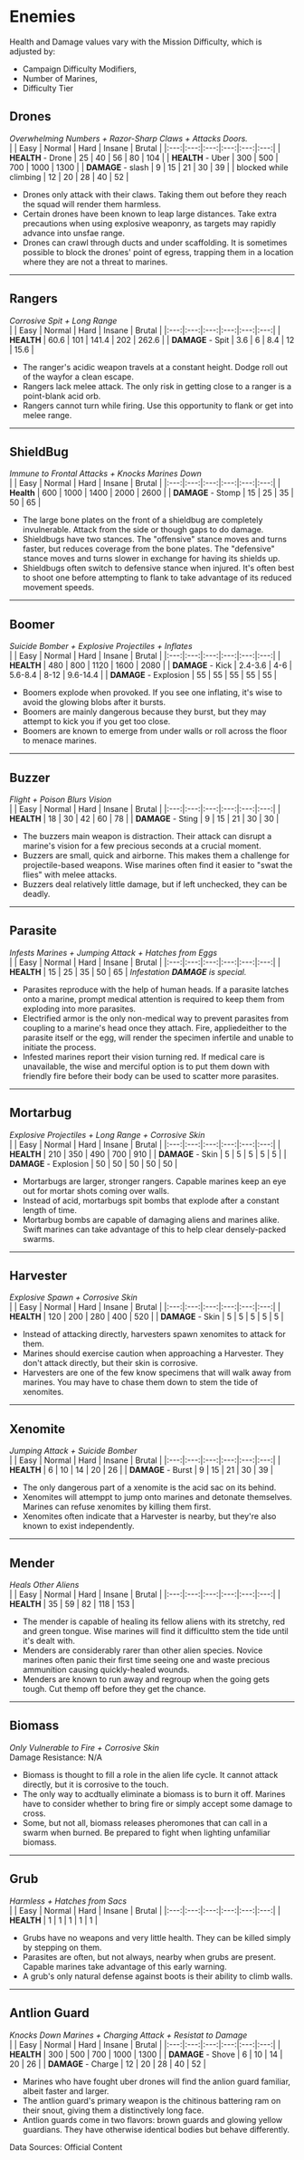 # **Enemies**
  Health and Damage values vary with the Mission Difficulty, which is adjusted by: 
-  Campaign Difficulty Modifiers, 
-  Number of Marines, 
-  Difficulty Tier 

## **Drones**
*Overwhelming Numbers + Razor-Sharp Claws + Attacks Doors.*  
|  | Easy  | Normal | Hard | Insane | Brutal |
|:---:|:---:|:---:|:---:|:---:|:---:|
| **HEALTH** - Drone | 25 | 40 | 56 | 80 | 104 | 
| **HEALTH** - Uber | 300 | 500 | 700 | 1000 | 1300 | 
| **DAMAGE** - slash | 9 | 15 | 21 | 30 | 39 | 
| blocked while climbing | 12 | 20 | 28 | 40 | 52 | 

- Drones only attack with their claws. Taking them out before they reach the squad will render them harmless.
- Certain drones have been known to leap large distances. Take extra precautions when using explosive weaponry, as targets may rapidly advance into unsfae range.
- Drones can crawl through ducts and under scaffolding. It is sometimes possible to block the drones' point of egress, trapping them in a location where they are not a threat to marines.

---
## **Rangers**
*Corrosive Spit + Long Range*  
| | Easy  | Normal | Hard | Insane | Brutal |
|:---:|:---:|:---:|:---:|:---:|:---:|
| **HEALTH** | 60.6 | 101 | 141.4 | 202 | 262.6 | 
| **DAMAGE** - Spit | 3.6 | 6 | 8.4 | 12 | 15.6 | 

- The ranger's acidic weapon travels at a constant height. Dodge roll out of the wayfor a clean escape.
- Rangers lack melee attack. The only risk in getting close to a ranger is a point-blank acid orb.
- Rangers cannot turn while firing. Use this opportunity to flank or get into melee range.

---
## **ShieldBug**
*Immune to Frontal Attacks + Knocks Marines Down*  
| | Easy  | Normal | Hard | Insane | Brutal |
|:---:|:---:|:---:|:---:|:---:|:---:|
| **Health** | 600 | 1000 | 1400 | 2000 | 2600 | 
| **DAMAGE** - Stomp | 15 | 25 | 35 | 50 | 65 | 

- The large bone plates on the front of a shieldbug are completely invulnerable. Attack from the side or though gaps to do damage.
- Shieldbugs have two stances. The "offensive" stance moves and turns faster, but reduces coverage from the bone plates. The "defensive" stance moves and turns slower in exchange for having its shields up.
- Shieldbugs often switch to defensive stance when injured. It's often best to shoot one before attempting to flank to take advantage of its reduced movement speeds.

---
## **Boomer**
*Suicide Bomber + Explosive Projectiles + Inflates*  
| | Easy  | Normal | Hard | Insane | Brutal |
|:---:|:---:|:---:|:---:|:---:|:---:|
| **HEALTH** | 480 | 800 | 1120 | 1600 | 2080 | 
| **DAMAGE** - Kick | 2.4-3.6 | 4-6 | 5.6-8.4 | 8-12 | 9.6-14.4 | 
| **DAMAGE** - Explosion | 55 | 55 | 55 | 55 | 55 | 

- Boomers explode when provoked. If you see one inflating, it's wise to avoid the glowing blobs after it bursts.
- Boomers are mainly dangerous because they burst, but they may attempt to kick you if you get too close.
- Boomers are known to emerge from under walls or roll across the floor to menace marines.

---
## **Buzzer**
*Flight + Poison Blurs Vision*  
| | Easy  | Normal | Hard | Insane | Brutal |
|:---:|:---:|:---:|:---:|:---:|:---:|
| **HEALTH** | 18 | 30 | 42 | 60 | 78 | 
| **DAMAGE** - Sting | 9 | 15 | 21 | 30 | 30 | 

- The buzzers main weapon is distraction. Their attack can disrupt a marine's vision for a few precious seconds at a crucial moment.
- Buzzers are small, quick and airborne. This makes them a challenge for projectile-based weapons. Wise marines often find it easier to "swat the flies" with melee attacks.
- Buzzers deal relatively little damage, but if left unchecked, they can be deadly.

---
## **Parasite**
*Infests Marines + Jumping Attack + Hatches from Eggs*  
| | Easy  | Normal | Hard | Insane | Brutal |
|:---:|:---:|:---:|:---:|:---:|:---:|
| **HEALTH** | 15 | 25 | 35 | 50 | 65 | 
*Infestation **DAMAGE** is special.*

- Parasites reproduce with the help of human heads. If a parasite latches onto a marine, prompt medical attention is required to keep them from exploding into more parasites.
- Electrified armor is the only non-medical way to prevent parasites from coupling to a marine's head once they attach. Fire, appliedeither to the parasite itself or the egg, will render the specimen infertile and unable to initiate the process.
- Infested marines report their vision turning red. If medical care is unavailable, the wise and merciful option is to put them down with friendly fire before their body can be used to scatter more parasites.

---
## **Mortarbug**
*Explosive Projectiles + Long Range + Corrosive Skin*  
| | Easy  | Normal | Hard | Insane | Brutal |
|:---:|:---:|:---:|:---:|:---:|:---:|
| **HEALTH** | 210 | 350 | 490 | 700 | 910 | 
| **DAMAGE** - Skin | 5 | 5 | 5 | 5 | 5 | 
| **DAMAGE** - Explosion | 50 | 50 | 50 | 50 | 50 | 

- Mortarbugs are larger, stronger rangers. Capable marines keep an eye out for mortar shots coming over walls.
- Instead of acid, mortarbugs spit bombs that explode after a constant length of time.
- Mortarbug bombs are capable of damaging aliens and marines alike. Swift marines can take advantage of this to help clear densely-packed swarms.

---
## **Harvester**
*Explosive Spawn + Corrosive Skin*  
| | Easy  | Normal | Hard | Insane | Brutal |
|:---:|:---:|:---:|:---:|:---:|:---:|
| **HEALTH** | 120 | 200 | 280 | 400 | 520 | 
| **DAMAGE** - Skin | 5 | 5 | 5 | 5 | 5 | 

- Instead of attacking directly, harvesters spawn xenomites to attack for them.
- Marines should exercise caution when approaching a Harvester. They don't attack directly, but their skin is corrosive.
- Harvesters are one of the few know specimens that will walk away from marines. You may have to chase them down to stem the tide of xenomites.

---
## **Xenomite**
*Jumping Attack + Suicide Bomber*  
| | Easy  | Normal | Hard | Insane | Brutal |
|:---:|:---:|:---:|:---:|:---:|:---:|
| **HEALTH** | 6 | 10 | 14 | 20 | 26 | 
| **DAMAGE** - Burst | 9 | 15 | 21 | 30 | 39 | 

- The only dangerous part of a xenomite is the acid sac on its behind.
- Xenomites will attemppt to jump onto marines and detonate themselves. Marines can refuse xenomites by killing them first.
- Xenomites often indicate that a Harvester is nearby, but they're also known to exist independently.

---
## **Mender**
*Heals Other Aliens*  
| | Easy  | Normal | Hard | Insane | Brutal |
|:---:|:---:|:---:|:---:|:---:|:---:|
| **HEALTH** | 35 | 59 | 82 | 118 | 153 | 

- The mender is capable of healing its fellow aliens with its stretchy, red and green tongue. Wise marines will find it difficultto stem the tide until it's dealt with.
- Menders are considerably rarer than other alien species. Novice marines often panic their first time seeing one and waste precious ammunition causing quickly-healed wounds.
- Menders are known to run away and regroup when the going gets tough. Cut themp off before they get the chance.

---
## **Biomass**
*Only Vulnerable to Fire + Corrosive Skin*  
Damage Resistance: N/A  

- Biomass is thought to fill a role in the alien life cycle. It cannot attack directly, but it is corrosive to the touch.
- The only way to acdtually eliminate a biomass is to burn it off. Marines have to consider whether to bring fire or simply accept some damage to cross.
- Some, but not all, biomass releases pheromones that can call in a swarm when burned. Be prepared to fight when lighting unfamiliar biomass.

---
## **Grub**
*Harmless + Hatches from Sacs*  
| | Easy  | Normal | Hard | Insane | Brutal |
|:---:|:---:|:---:|:---:|:---:|:---:|
| **HEALTH** | 1 | 1 | 1 | 1 | 1 |  

- Grubs have no weapons and very little health. They can be killed simply by stepping on them.
- Parasites are often, but not always, nearby when grubs are present. Capable marines take advantage of this early warning.
- A grub's only natural defense against boots is their ability to climb walls.

---
## **Antlion Guard**
*Knocks Down Marines + Charging Attack + Resistat to Damage*  
| | Easy  | Normal | Hard | Insane | Brutal |
|:---:|:---:|:---:|:---:|:---:|:---:|
| **HEALTH** | 300 | 500 | 700 | 1000 | 1300 | 
| **DAMAGE** - Shove | 6 | 10 | 14 | 20 | 26 | 
| **DAMAGE** - Charge | 12 | 20 | 28 | 40 | 52 | 

- Marines who have fought uber drones will find the anlion guard familiar, albeit faster and larger.
- The antlion guard's primary weapon is the chitinous battering ram on their snout, giving them a distinctively long face.
- Antlion guards come in two flavors: brown guards and glowing yellow guardians. They have otherwise identical bodies but behave differently.

Data Sources: Official Content
